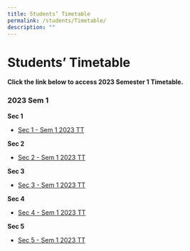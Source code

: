 ```yaml
---
title: Students’ Timetable
permalink: /students/Timetable/
description: ""
---
```

Students’ Timetable
===================

  
**Click the link below to access 2023 Semester 1 Timetable.**  
  

### 2023 Sem 1

**Sec 1**
* [Sec 1 - Sem 1 2023 TT](/files/Announcements/Sec%201%20Sem%201%202023.pdf)

**Sec 2**
* [Sec 2 -  Sem 1 2023 TT](/files/Announcements/Sec%202%20Sem%201%202023.pdf)

**Sec 3**
* [Sec 3 - Sem 1 2023 TT](/files/Announcements/Sec%203%20Sem%201%202023.pdf)

**Sec 4**
* [Sec 4 - Sem 1 2023 TT](/files/Announcements/Sec%204%20Sem%201%202023.pdf)

**Sec 5**
* [Sec 5 - Sem 1 2023 TT](/files/Announcements/Sec%205%20Sem%201%202023.pdf)
